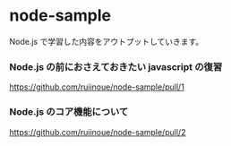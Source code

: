 # node-sample

Node.js で学習した内容をアウトプットしていきます。

### Node.js の前におさえておきたい javascript の復習

https://github.com/ruiinoue/node-sample/pull/1

### Node.js のコア機能について

https://github.com/ruiinoue/node-sample/pull/2
